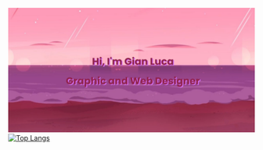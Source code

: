 [![MasterHead](banner.png)](https://github.com/GLPG35)
[![Top Langs](https://github-readme-stats.vercel.app/api/top-langs/?username=GLPG35&layout=compact&theme=tokyonight)](https://github.com/anuraghazra/github-readme-stats)
